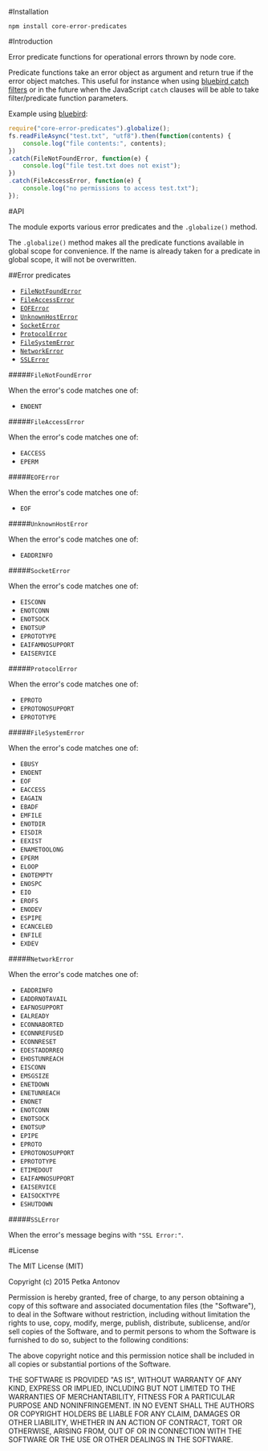 #Installation

    npm install core-error-predicates

#Introduction

Error predicate functions for operational errors thrown by node core.

Predicate functions take an error object as argument and return true if the error object matches. This useful for instance when using [bluebird catch filters](https://github.com/petkaantonov/bluebird/blob/master/API.md#catchfunction-errorclassfunction-predicate-function-handler---promise) or in the future when the JavaScript `catch` clauses will be able to take filter/predicate function parameters.

Example using [bluebird](https://github.com/petkaantonov/bluebird/):

```js
require("core-error-predicates").globalize();
fs.readFileAsync("test.txt", "utf8").then(function(contents) {
    console.log("file contents:", contents);
})
.catch(FileNotFoundError, function(e) {
    console.log("file test.txt does not exist");
})
.catch(FileAccessError, function(e) {
    console.log("no permissions to access test.txt");
});
```

#API

The module exports various error predicates and the `.globalize()` method.

The `.globalize()` method makes all the predicate functions available in global scope for convenience. If the name is already taken for a predicate in global scope, it will not be overwritten.

##Error predicates

 - [`FileNotFoundError`](#filenotfounderror)
 - [`FileAccessError`](#fileaccesserror)
 - [`EOFError`](#eoferror)
 - [`UnknownHostError`](#unknownhosterror)
 - [`SocketError`](#socketerror)
 - [`ProtocolError`](#protocolerror)
 - [`FileSystemError`](#filesystemerror)
 - [`NetworkError`](#networkerror)
 - [`SSLError`](#sslerror)

#####`FileNotFoundError`

When the error's code matches one of:

 - `ENOENT`

#####`FileAccessError`

When the error's code matches one of:

 - `EACCESS`
 - `EPERM`

#####`EOFError`

When the error's code matches one of:

 - `EOF`

#####`UnknownHostError`

When the error's code matches one of:

 - `EADDRINFO`

#####`SocketError`

When the error's code matches one of:

 - `EISCONN`
 - `ENOTCONN`
 - `ENOTSOCK`
 - `ENOTSUP`
 - `EPROTOTYPE`
 - `EAIFAMNOSUPPORT`
 - `EAISERVICE`

#####`ProtocolError`

When the error's code matches one of:

- `EPROTO`
- `EPROTONOSUPPORT`
- `EPROTOTYPE`

#####`FileSystemError`

When the error's code matches one of:

 - `EBUSY`
 - `ENOENT`
 - `EOF`
 - `EACCESS`
 - `EAGAIN`
 - `EBADF`
 - `EMFILE`
 - `ENOTDIR`
 - `EISDIR`
 - `EEXIST`
 - `ENAMETOOLONG`
 - `EPERM`
 - `ELOOP`
 - `ENOTEMPTY`
 - `ENOSPC`
 - `EIO`
 - `EROFS`
 - `ENODEV`
 - `ESPIPE`
 - `ECANCELED`
 - `ENFILE`
 - `EXDEV`

#####`NetworkError`

When the error's code matches one of:

 - `EADDRINFO`
 - `EADDRNOTAVAIL`
 - `EAFNOSUPPORT`
 - `EALREADY`
 - `ECONNABORTED`
 - `ECONNREFUSED`
 - `ECONNRESET`
 - `EDESTADDRREQ`
 - `EHOSTUNREACH`
 - `EISCONN`
 - `EMSGSIZE`
 - `ENETDOWN`
 - `ENETUNREACH`
 - `ENONET`
 - `ENOTCONN`
 - `ENOTSOCK`
 - `ENOTSUP`
 - `EPIPE`
 - `EPROTO`
 - `EPROTONOSUPPORT`
 - `EPROTOTYPE`
 - `ETIMEDOUT`
 - `EAIFAMNOSUPPORT`
 - `EAISERVICE`
 - `EAISOCKTYPE`
 - `ESHUTDOWN`

#####`SSLError`

When the error's message begins with `"SSL Error:"`.

#License

The MIT License (MIT)

Copyright (c) 2015 Petka Antonov

Permission is hereby granted, free of charge, to any person obtaining a copy
of this software and associated documentation files (the "Software"), to deal
in the Software without restriction, including without limitation the rights
to use, copy, modify, merge, publish, distribute, sublicense, and/or sell
copies of the Software, and to permit persons to whom the Software is
furnished to do so, subject to the following conditions:</p>

The above copyright notice and this permission notice shall be included in
all copies or substantial portions of the Software.

THE SOFTWARE IS PROVIDED "AS IS", WITHOUT WARRANTY OF ANY KIND, EXPRESS OR
IMPLIED, INCLUDING BUT NOT LIMITED TO THE WARRANTIES OF MERCHANTABILITY,
FITNESS FOR A PARTICULAR PURPOSE AND NONINFRINGEMENT.  IN NO EVENT SHALL THE
AUTHORS OR COPYRIGHT HOLDERS BE LIABLE FOR ANY CLAIM, DAMAGES OR OTHER
LIABILITY, WHETHER IN AN ACTION OF CONTRACT, TORT OR OTHERWISE, ARISING FROM,
OUT OF OR IN CONNECTION WITH THE SOFTWARE OR THE USE OR OTHER DEALINGS IN
THE SOFTWARE.
